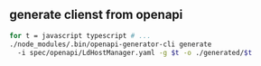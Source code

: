 ## generate clienst from openapi

``` bash
for t = javascript typescript # ...
./node_modules/.bin/openapi-generator-cli generate
  -i spec/openapi/LdHostManager.yaml -g $t -o ./generated/$t
```
